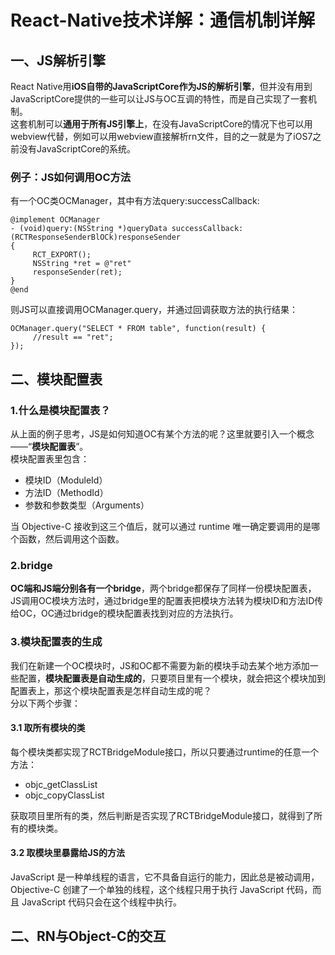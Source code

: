 # React-Native技术详解：通信机制详解

## 一、JS解析引擎

React Native用**iOS自带的JavaScriptCore作为JS的解析引擎**，但并没有用到JavaScriptCore提供的一些可以让JS与OC互调的特性，而是自己实现了一套机制。  
这套机制可以**通用于所有JS引擎上**，在没有JavaScriptCore的情况下也可以用webview代替，例如可以用webview直接解析rn文件，目的之一就是为了iOS7之前没有JavaScriptCore的系统。

### 例子：JS如何调用OC方法

有一个OC类OCManager，其中有方法query:successCallback:
```
@implement OCManager
- (void)query:(NSString *)queryData successCallback:(RCTResponseSenderBlOCk)responseSender
{
     RCT_EXPORT();
     NSString *ret = @"ret"
     responseSender(ret);
}
@end
```
则JS可以直接调用OCManager.query，并通过回调获取方法的执行结果：
```
OCManager.query("SELECT * FROM table", function(result) {
     //result == "ret";
});
```
## 二、模块配置表

### 1.什么是模块配置表？
从上面的例子思考，JS是如何知道OC有某个方法的呢？这里就要引入一个概念——“**模块配置表**”。  
模块配置表里包含：
- 模块ID（ModuleId）
- 方法ID（MethodId）
- 参数和参数类型（Arguments）
  
当 Objective-C 接收到这三个值后，就可以通过 runtime 唯一确定要调用的是哪个函数，然后调用这个函数。

### 2.bridge

**OC端和JS端分别各有一个bridge**，两个bridge都保存了同样一份模块配置表，JS调用OC模块方法时，通过bridge里的配置表把模块方法转为模块ID和方法ID传给OC，OC通过bridge的模块配置表找到对应的方法执行。

### 3.模块配置表的生成

我们在新建一个OC模块时，JS和OC都不需要为新的模块手动去某个地方添加一些配置，**模块配置表是自动生成的**，只要项目里有一个模块，就会把这个模块加到配置表上，那这个模块配置表是怎样自动生成的呢？  
分以下两个步骤：

#### 3.1 取所有模块的类
每个模块类都实现了RCTBridgeModule接口，所以只要通过runtime的任意一个方法：
- objc_getClassList
- objc_copyClassList
  
获取项目里所有的类，然后判断是否实现了RCTBridgeModule接口，就得到了所有的模块类。

#### 3.2 取模块里暴露给JS的方法
JavaScript 是一种单线程的语言，它不具备自运行的能力，因此总是被动调用，Objective-C 创建了一个单独的线程，这个线程只用于执行 JavaScript 代码，而且 JavaScript 代码只会在这个线程中执行。

## 二、RN与Object-C的交互
